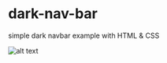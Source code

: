 # dark-nav-bar
simple dark navbar example with HTML & CSS

![alt text](http://desktop/orman-logo.png)
